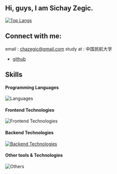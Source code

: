 ## Hi, guys, I am Sichay Zegic.
[![Top Langs](https://github-readme-stats.vercel.app/api/top-langs/?username=Zegic&layout=compact)](https://github-readme-stats-ten-gilt.vercel.app)
## Connect with me:
email : chazegic@gmail.com
study at : 中国民航大学
- [github](https://github.com/Zegic)
## Skills
#### Programming Languages
![Languages](https://skillicons.dev/icons?i=c,cpp,python,java)
#### Frontend Technologies
![Frontend Technologies](https://skillicons.dev/icons?i=html,css)
#### Backend Technologies
[![Backend Technologies](https://skillicons.dev/icons?i=docker)](https://skillicons.dev)
#### Other tools & Technologies
![Others](https://skillicons.dev/icons?i=git,github,markdown,vscode)



<!--
**Zegic/Zegic** is a ✨ _special_ ✨ repository because its `README.md` (this file) appears on your GitHub profile.

Here are some ideas to get you started:

- 🔭 I’m currently working on ...
- 🌱 I’m currently learning ...
- 👯 I’m looking to collaborate on ...
- 🤔 I’m looking for help with ...
- 💬 Ask me about ...
- 📫 How to reach me: ...
- 😄 Pronouns: ...
- ⚡ Fun fact: ...
-->
